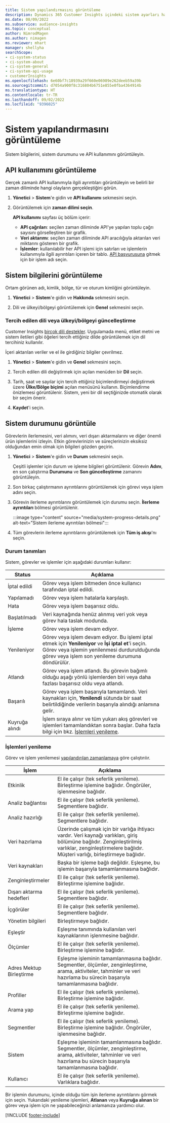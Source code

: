 ```yaml
---
title: Sistem yapılandırmasını görüntüleme
description: Dynamics 365 Customer Insights içindeki sistem ayarları hakkında bilgi edinin.
ms.date: 08/09/2022
ms.subservice: audience-insights
ms.topic: conceptual
author: NimrodMagen
ms.author: nimagen
ms.reviewer: mhart
manager: shellyha
searchScope:
- ci-system-status
- ci-system-about
- ci-system-general
- ci-system-api-usage
- customerInsights
ms.openlocfilehash: 6e60bf7c18939a29f660e06989e262deeb59a39b
ms.sourcegitcommit: d7054a900f8c316804b6751e855e0fba4364914b
ms.translationtype: HT
ms.contentlocale: tr-TR
ms.lasthandoff: 09/02/2022
ms.locfileid: "9396025"
---
```

# <a name="view-system-configuration"></a>Sistem yapılandırmasını görüntüleme

Sistem bilgilerini, sistem durumunu ve API kullanımını görüntüleyin.

## <a name="view-api-usage"></a>API kullanımını görüntüleme

Gerçek zamanlı API kullanımıyla ilgili ayrıntıları görüntüleyin ve belirli bir zaman diliminde hangi olayların gerçekleştiğini görün.

1. **Yönetici** > **Sistem**'e gidin ve **API kullanımı** sekmesini seçin.

1. Görüntülemek için **zaman dilimi seçin**.

   **API kullanımı** sayfası üç bölüm içerir:

   - **API çağrıları**: seçilen zaman diliminde API'ye yapılan toplu çağrı sayısını görselleştiren bir grafik.
   - **Veri aktarımı**: seçilen zaman diliminde API aracılığıyla aktarılan veri miktarını gösteren bir grafik.
   - **İşlemler**: kullanılabilir her API işlemi için satırları ve işlemlerin kullanımıyla ilgili ayrıntıları içeren bir tablo. [API başvurusuna](https://developer.ci.ai.dynamics.com/api-details#api=CustomerInsights&operation=Get-all-instances) gitmek için bir işlem adı seçin.

## <a name="view-system-information"></a>Sistem bilgilerini görüntüleme

Ortam görünen adı, kimlik, bölge, tür ve oturum kimliğini görüntüleyin.

1. **Yönetici** > **Sistem**'e gidin ve **Hakkında** sekmesini seçin.

1. Dili ve ülkeyi/bölgeyi görüntülemek için **Genel** sekmesini seçin.

### <a name="update-preferred-language-or-countryregion"></a>Tercih edilen dili veya ülkeyi/bölgeyi güncelleştirme

Customer Insights [birçok dili destekler](/dynamics365/get-started/availability). Uygulamada menü, etiket metni ve sistem iletileri gibi öğeleri tercih ettiğiniz dilde görüntülemek için dil tercihiniz kullanılır.

İçeri aktarılan veriler ve el ile girdiğiniz bilgiler çevrilmez.

1. **Yönetici** > **Sistem**'e gidin ve **Genel** sekmesini seçin.

1. Tercih edilen dili değiştirmek için açılan menüden bir **Dil** seçin.

1. Tarih, saat ve sayılar için tercih ettiğiniz biçimlendirmeyi değiştirmek üzere **Ülke/Bölge biçimi** açılan menüsünü kullanın. Biçimlendirme önizlemesi görüntülenir. Sistem, yeni bir dil seçtiğinizde otomatik olarak bir seçim önerir.

1. **Kaydet**'i seçin.

## <a name="view-system-status"></a>Sistem durumunu görüntüle

Görevlerin ilerlemesini, veri alımını, veri dışarı aktarmalarını ve diğer önemli ürün işlemlerini izleyin. Etkin görevlerinizin ve süreçlerinizin eksiksiz olduğundan emin olmak için bilgileri gözden geçirin.

1. **Yönetici** > **Sistem**'e gidin ve **Durum** sekmesini seçin.

   Çeşitli işlemler için durum ve işleme bilgileri görüntülenir. Görevin **Adını**, en son çalıştırma **Durumunu** ve **Son güncelleştirme** zamanını görüntüleyin.

1. Son birkaç çalıştırmanın ayrıntılarını görüntülemek için görevi veya işlem adını seçin.

1. Görevin ilerleme ayrıntılarını görüntülemek için durumu seçin. **İlerleme ayrıntıları** bölmesi görüntülenir.

   :::image type="content" source="media/system-progress-details.png" alt-text="Sistem ilerleme ayrıntıları bölmesi":::

1. Tüm görevlerin ilerleme ayrıntılarını görüntülemek için **Tüm iş akışı**'nı seçin.

### <a name="status-definitions"></a>Durum tanımları

Sistem, görevler ve işlemler için aşağıdaki durumları kullanır:

|Status  |Açıklama  |
|---------|---------|
|İptal edildi |Görev veya işlem bitmeden önce kullanıcı tarafından iptal edildi.   |
|Yapılamadı   |Görev veya işlem hatalarla karşılaştı.         |
|Hata  |Görev veya işlem başarısız oldu.  |
|Başlatılmadı   |Veri kaynağında henüz alınmış veri yok veya görev hala taslak modunda.         |
|İşleme  |Görev veya işlem devam ediyor.  |
|Yenileniyor    |Görev veya işlem devam ediyor. Bu işlemi iptal etmek için **Yenileniyor** ve **İşi iptal et**'i seçin. Görev veya işlemin yenilenmesi durdurulduğunda görev veya işlem son yenileme durumuna döndürülür.       |
|Atlandı  |Görev veya işlem atlandı. Bu görevin bağımlı olduğu aşağı yönlü işlemlerden biri veya daha fazlası başarısız oldu veya atlandı.|
|Başarılı  |Görev veya işlem başarıyla tamamlandı. Veri kaynakları için, **Yenilendi** sütunda bir saat belirtildiğinde verilerin başarıyla alındığı anlamına gelir.|
|Kuyruğa alındı | İşlem sıraya alınır ve tüm yukarı akış görevleri ve işlemleri tamamlandıktan sonra başlar. Daha fazla bilgi için bkz. [İşlemleri yenileme](#refresh-processes).|

### <a name="refresh-processes"></a>İşlemleri yenileme

Görev ve işlem yenilemesi [yapılandırılan zamanlamaya](schedule-refresh.md) göre çalıştırılır.

|İşlem  |Açıklama  |
|---------|---------|
|Etkinlik  |El ile çalışır (tek seferlik yenileme). Birleştirme işlemine bağlıdır. Öngörüler, işlenmesine bağlıdır.|
|Analiz bağlantısı |El ile çalışır (tek seferlik yenileme). Segmentlere bağlıdır.  |
|Analiz hazırlığı |El ile çalışır (tek seferlik yenileme). Segmentlere bağlıdır.  |
|Veri hazırlama   |Üzerinde çalışmak için bir varlığa ihtiyacı vardır. Veri kaynağı varlıkları, giriş bölümüne bağlıdır. Zenginleştirilmiş varlıklar, zenginleştirmelere bağlıdır. Müşteri varlığı, birleştirmeye bağlıdır.  |
|Veri kaynakları   |Başka bir işleme bağlı değildir. Eşleşme, bu işlemin başarıyla tamamlanmasına bağlıdır.  |
|Zenginleştirmeler   |El ile çalışır (tek seferlik yenileme). Birleştirme işlemine bağlıdır. |
|Dışarı aktarma hedefleri |El ile çalışır (tek seferlik yenileme). Segmentlere bağlıdır.  |
|İçgörüler |El ile çalışır (tek seferlik yenileme). Segmentlere bağlıdır.  |
|Yönetim bilgileri   |Birleştirmeye bağlıdır.   |
|Eşleştir |Eşleşme tanımında kullanılan veri kaynaklarının işlenmesine bağlıdır.      |
|Ölçümler  |El ile çalışır (tek seferlik yenileme). Birleştirme işlemine bağlıdır.  |
|Adres Mektup Birleştirme   |Eşleşme işleminin tamamlanmasına bağlıdır. Segmentler, ölçümler, zenginleştirme, arama, aktiviteler, tahminler ve veri hazırlama bu sürecin başarıyla tamamlanmasına bağlıdır.   |
|Profiller   |El ile çalışır (tek seferlik yenileme). Birleştirme işlemine bağlıdır. |
|Arama yap   |El ile çalışır (tek seferlik yenileme). Birleştirme işlemine bağlıdır. |
|Segmentler  |El ile çalışır (tek seferlik yenileme). Birleştirme işlemine bağlıdır. Öngörüler, işlenmesine bağlıdır.|
|Sistem   |Eşleşme işleminin tamamlanmasına bağlıdır. Segmentler, ölçümler, zenginleştirme, arama, aktiviteler, tahminler ve veri hazırlama bu sürecin başarıyla tamamlanmasına bağlıdır.   |
|Kullanıcı  |El ile çalışır (tek seferlik yenileme). Varlıklara bağlıdır.  |

Bir işlemin durumunu, içinde olduğu tüm işin ilerleme ayrıntılarını görmek için seçin. Yukarıdaki yenileme işlemleri, **Atlanan** veya **Kuyruğa alınan** bir görev veya işlem için ne yapabileceğinizi anlamanıza yardımcı olur.


[!INCLUDE [footer-include](includes/footer-banner.md)]
